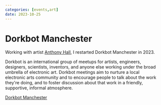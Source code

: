 ```yaml
---
categories: [events,art]
date: 2023-10-25
---
```


# Dorkbot Manchester  

Working with artist [Anthony Hall](https://antonyhall.net/blog/), I restarted Dorkbot Manchester in 2023.

Dorkbot is an international group of meetups for artists, engineers, designers, scientists, inventors, and anyone else working under the broad umbrella of electronic art. Dorkbot meetings aim to nurture a local electronic arts community and to encourage people to talk about the work they're doing, and to foster discussion about that work in a friendly, supportive, informal atmosphere.

[Dorkbot Manchester](http://dorkbotmcr.org/)